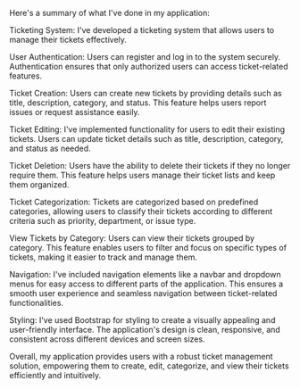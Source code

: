 Here's a summary of what I've done in my application:

Ticketing System: I've developed a ticketing system that allows users to manage their tickets effectively.

User Authentication: Users can register and log in to the system securely. Authentication ensures that only authorized users can access ticket-related features.

Ticket Creation: Users can create new tickets by providing details such as title, description, category, and status. This feature helps users report issues or request assistance easily.

Ticket Editing: I've implemented functionality for users to edit their existing tickets. Users can update ticket details such as title, description, category, and status as needed.

Ticket Deletion: Users have the ability to delete their tickets if they no longer require them. This feature helps users manage their ticket lists and keep them organized.

Ticket Categorization: Tickets are categorized based on predefined categories, allowing users to classify their tickets according to different criteria such as priority, department, or issue type.

View Tickets by Category: Users can view their tickets grouped by category. This feature enables users to filter and focus on specific types of tickets, making it easier to track and manage them.

Navigation: I've included navigation elements like a navbar and dropdown menus for easy access to different parts of the application. This ensures a smooth user experience and seamless navigation between ticket-related functionalities.

Styling: I've used Bootstrap for styling to create a visually appealing and user-friendly interface. The application's design is clean, responsive, and consistent across different devices and screen sizes.

Overall, my application provides users with a robust ticket management solution, empowering them to create, edit, categorize, and view their tickets efficiently and intuitively.
